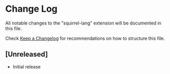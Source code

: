 # Change Log
All notable changes to the "squirrel-lang" extension will be documented in this file.

Check [Keep a Changelog](http://keepachangelog.com/) for recommendations on how to structure this file.

## [Unreleased]
- Initial release